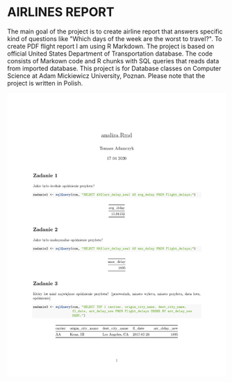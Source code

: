 # AIRLINES REPORT

The main goal of the project is to create airline report that answers specific kind of questions like "Which days of the week are the worst to travel?". To create PDF flight report I am using R Markdown. The project is based on official United States Department of Transportation database. The code consists of Markown code and R chunks with SQL queries that reads data from imported database. This project is for Database classes on Computer Science at Adam Mickiewicz University, Poznan. Please note that the project is written in Polish.

![12345](https://github.com/WangHoHan/airlines-report/blob/master/airlines-report.png)
